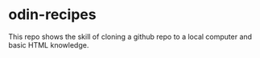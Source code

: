 # odin-recipes

This repo shows the skill of cloning a github repo to a local computer and basic HTML knowledge. 